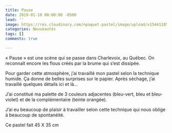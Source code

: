 ```yaml
---
title: Pause
date: 2019-01-10 00:00:00 -0500
lead: ''
image: https://res.cloudinary.com/npaquet-pastel/image/upload/v1544118507/DSC06731.jpg
categories: Nouveautés
tags: []
comments: true

---
```

« Pause » est une scène qui se passe dans Charlevoix, au Québec. On reconnaît encore les flous créés par la brume qui s’est dissipée. 

Pour garder cette atmosphère,  j’ai travaillé mon pastel selon la technique humide. Ça donne de belles surprises sur le papier. Après séchage, j’ai travaillé quelques détails ici et là… 

J’ai constitué ma palette de 3 couleurs adjacentes (bleu-vert, bleu et bleu-violet) et de la complémentaire (teinte orangée).  

J’ai eu beaucoup de plaisir à travailler selon cette technique qui nous oblige à beaucoup de spontanéité. 

Ce pastel fait 45 X 35 cm